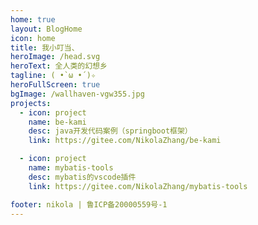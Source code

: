 ```yaml
---
home: true
layout: BlogHome
icon: home
title: 我小叮当、
heroImage: /head.svg
heroText: 全人类的幻想乡
tagline: ( •̀ ω •́ )✧
heroFullScreen: true
bgImage: /wallhaven-vgw355.jpg
projects:
  - icon: project
    name: be-kami
    desc: java开发代码案例（springboot框架）
    link: https://gitee.com/NikolaZhang/be-kami

  - icon: project
    name: mybatis-tools
    desc: mybatis的vscode插件
    link: https://gitee.com/NikolaZhang/mybatis-tools

footer: nikola | 鲁ICP备20000559号-1
---
```

